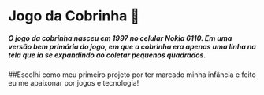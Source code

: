 # Jogo da Cobrinha 🐍
##### O jogo da cobrinha nasceu em 1997 no celular Nokia 6110. Em uma versão bem primária do jogo, em que a cobrinha era apenas uma linha na tela que ia se expandindo ao coletar pequenos quadrados. 
##Escolhi como meu primeiro projeto por ter marcado minha infância e feito eu me apaixonar por jogos e tecnologia!



